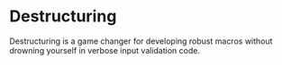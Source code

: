 # Destructuring

Destructuring is a game changer for developing robust macros without drowning yourself in verbose input validation code.
